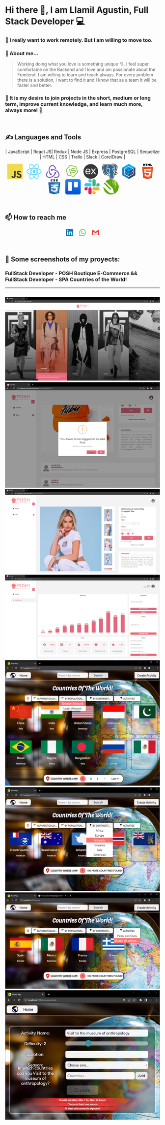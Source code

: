 # Hi there 👋, I am Llamil Agustin, Full Stack Developer 💻

### 🤝 I really want to work remotely. But I am willing to move too.

### 💬 About me...

> Working doing what you love is something unique 💘. I feel super comfortable on the Backend and I love and am passionate about the Frontend. I am willing to learn and teach always. For every problem there is a solution, I want to find it and I know that as a team it will be faster and better.

### 🚀 It is my desire to join projects in the short, medium or long term, improve current knowledge, and learn much more, always more! 🚀
&nbsp;

## ✍ Languages and Tools
<p align="center">
| JavaScript | React JS| Redux | Node JS | Express | PostgreSQL | Sequelize | HTML | CSS | Trello | Slack | CorelDraw |
</p>
<p align="center">
  <img src="./assets/img/javascript.png" width="50" height="50" align="center"/>
    &nbsp;
  <img src="./assets/img/react.png" width="50" height="50" align="center"/>
    &nbsp;
  <img src="./assets/img/redux.png" width="50" height="50" align="center"/>
    &nbsp;
  <img src="./assets/img/nodejs.png" width="50" height="50" align="center"/>
    &nbsp;
  <img src="./assets/img/express.png" width="50" height="50" align="center"/>
    &nbsp;
  <img src="./assets/img/postgresql.png" width="50" height="50" align="center"/>
    &nbsp;
  <img src="./assets/img/sequelize.png" width="50" height="50" align="center"/>
    &nbsp;
  <img src="./assets/img/html5.png" width="50" height="50" align="center"/>
    &nbsp;
  <img src="./assets/img/css.png" width="50" height="50" align="center"/>
    &nbsp;
  <img src="./assets/img/trello.png" width="50" height="50" align="center"/>
    &nbsp;
  <img src="./assets/img/slack.png" width="50" height="50" align="center"/>
    &nbsp;
  <img src="./assets/img/coreldraw.png" width="50" height="50" align="center"/>
</p>
&nbsp;
&nbsp;

## 📫 How to reach me
<p align="center">
<a href="https://www.linkedin.com/in/llamagustin/" >
    <img width="4.5%" src="./assets/img/li.png"></a>
    &nbsp;&nbsp;&nbsp;
<a href="https://wa.me/543854409310" >
    <img width="4.5%" src="./assets/img/wa.png"></a>
    &nbsp;&nbsp;&nbsp;
<a href="mailto:llamagustin@gmail.com" >
    <img width="4.5%" src="./assets/img/gmail.png"></a>
</p>

&nbsp;
&nbsp;

## 📌 Some screenshots of my proyects:
### FullStack Developer - POSH Boutique E-Commerce && FullStack Developer - SPA Countries of the World!
---
![Esta es una imagen](./assets/projects/3.png)
![Esta es una imagen](./assets/projects/4.png)
![Esta es una imagen](./assets/projects/5.png)
![Esta es una imagen](./assets/projects/6.png)
![Esta es una imagen](./assets/projects/00.png)
![Esta es una imagen](./assets/projects/0.png)
![Esta es una imagen](./assets/projects/1.png)
![Esta es una imagen](./assets/projects/2.png)
---
